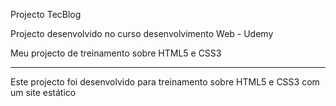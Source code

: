 Projecto TecBlog

Projecto desenvolvido no curso desenvolvimento Web - Udemy

Meu projecto de treinamento sobre HTML5 e CSS3
______________________________________________________________________________________________________________________________________________________________________

Este projecto foi desenvolvido para treinamento sobre HTML5 e CSS3 com um site estático
